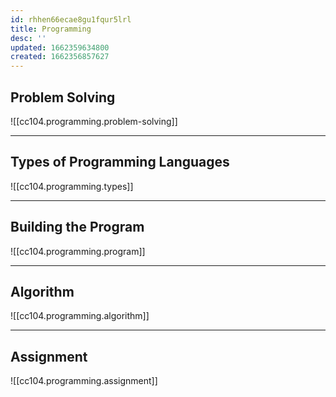 ```yaml
---
id: rhhen66ecae8gu1fqur5lrl
title: Programming
desc: ''
updated: 1662359634800
created: 1662356857627
---
```


## Problem Solving

![[cc104.programming.problem-solving]]

---

## Types of Programming Languages

![[cc104.programming.types]]

---

## Building the Program

![[cc104.programming.program]]

---

## Algorithm

![[cc104.programming.algorithm]]

---

## Assignment

![[cc104.programming.assignment]]
